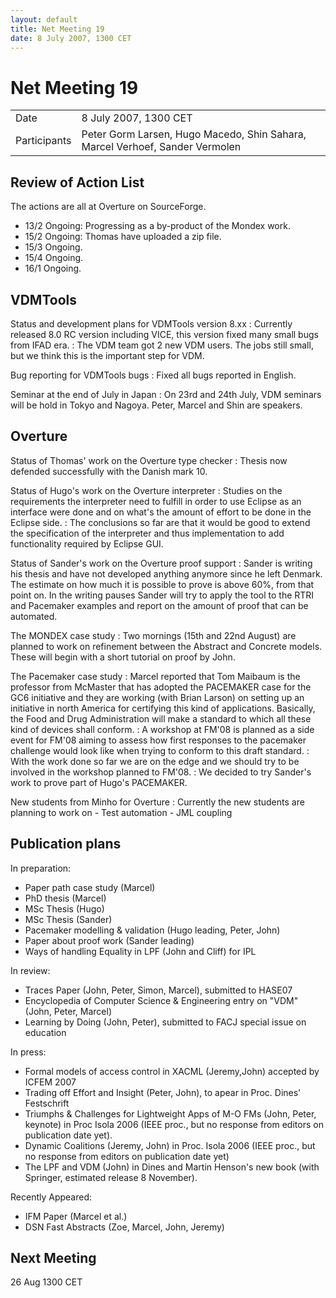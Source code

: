 ```yaml
---
layout: default
title: Net Meeting 19
date: 8 July 2007, 1300 CET
---
```


<script src="https://code.jquery.com/jquery-1.11.1.min.js">
</script>
<script src="/javascripts/edit.js"></script>
<script>setEditButonNm();</script>

# Net Meeting 19

|||
|---|---|
| Date | 8 July 2007, 1300 CET |
| Participants | Peter Gorm Larsen, Hugo Macedo, Shin Sahara, Marcel Verhoef, Sander Vermolen |

Review of Action List
---------------------

The actions are all at Overture on SourceForge.

-   13/2 Ongoing: Progressing as a by-product of the Mondex work.
-   15/2 Ongoing: Thomas have uploaded a zip file.
-   15/3 Ongoing.
-   15/4 Ongoing.
-   16/1 Ongoing.

VDMTools
--------

Status and development plans for VDMTools version 8.xx
:   Currently released 8.0 RC version including VICE, this version fixed
    many small bugs from IFAD era.
:   The VDM team got 2 new VDM users. The jobs still small, but we think
    this is the important step for VDM.

<!-- -->

Bug reporting for VDMTools bugs
:   Fixed all bugs reported in English.

<!-- -->

Seminar at the end of July in Japan
:   On 23rd and 24th July, VDM seminars will be hold in Tokyo and
    Nagoya. Peter, Marcel and Shin are speakers.

Overture
--------

Status of Thomas' work on the Overture type checker
:   Thesis now defended successfully with the Danish mark 10.

<!-- -->

Status of Hugo's work on the Overture interpreter
:   Studies on the requirements the interpreter need to fulfill in order
    to use Eclipse as an interface were done and on what's the amount of
    effort to be done in the Eclipse side.
:   The conclusions so far are that it would be good to extend the
    specification of the interpreter and thus implementation to add
    functionality required by Eclipse GUI.

<!-- -->

Status of Sander's work on the Overture proof support
:   Sander is writing his thesis and have not developed anything anymore
    since he left Denmark. The estimate on how much it is possible to
    prove is above 60%, from that point on. In the writing pauses Sander
    will try to apply the tool to the RTRI and Pacemaker examples and
    report on the amount of proof that can be automated.

<!-- -->

The MONDEX case study
:   Two mornings (15th and 22nd August) are planned to work on
    refinement between the Abstract and Concrete models. These will
    begin with a short tutorial on proof by John.

<!-- -->

The Pacemaker case study
:   Marcel reported that Tom Maibaum is the professor from McMaster that
    has adopted the PACEMAKER case for the GC6 initiative and they are
    working (with Brian Larson) on setting up an initiative in north
    America for certifying this kind of applications. Basically, the
    Food and Drug Administration will make a standard to which all these
    kind of devices shall conform.
:   A workshop at FM'08 is planned as a side event for FM'08 aiming to
    assess how first responses to the pacemaker challenge would look
    like when trying to conform to this draft standard.
:   With the work done so far we are on the edge and we should try to be
    involved in the workshop planned to FM'08.
:   We decided to try Sander's work to prove part of Hugo's PACEMAKER.

<!-- -->

New students from Minho for Overture
:   Currently the new students are planning to work on
    -   Test automation
    -   JML coupling

Publication plans
-----------------

In preparation:

-   Paper path case study (Marcel)
-   PhD thesis (Marcel)
-   MSc Thesis (Hugo)
-   MSc Thesis (Sander)
-   Pacemaker modelling & validation (Hugo leading, Peter, John)
-   Paper about proof work (Sander leading)
-   Ways of handling Equality in LPF (John and Cliff) for IPL

In review:

-   Traces Paper (John, Peter, Simon, Marcel), submitted to HASE07
-   Encyclopedia of Computer Science & Engineering entry on "VDM" (John,
    Peter, Marcel)
-   Learning by Doing (John, Peter), submitted to FACJ special issue on
    education

In press:

-   Formal models of access control in XACML (Jeremy,John) accepted by
    ICFEM 2007
-   Trading off Effort and Insight (Peter, John), to apear in Proc.
    Dines' Festschrift
-   Triumphs & Challenges for Lightweight Apps of M-O FMs (John, Peter,
    keynote) in Proc Isola 2006 (IEEE proc., but no response from
    editors on publication date yet).
-   Dynamic Coalitions (Jeremy, John) in Proc. Isola 2006 (IEEE proc.,
    but no response from editors on publication date yet)
-   The LPF and VDM (John) in Dines and Martin Henson's new book (with
    Springer, estimated release 8 November).

Recently Appeared:

-   IFM Paper (Marcel et al.)
-   DSN Fast Abstracts (Zoe, Marcel, John, Jeremy)

Next Meeting
------------

26 Aug 1300 CET

   <div id="edit_page_div"></div>